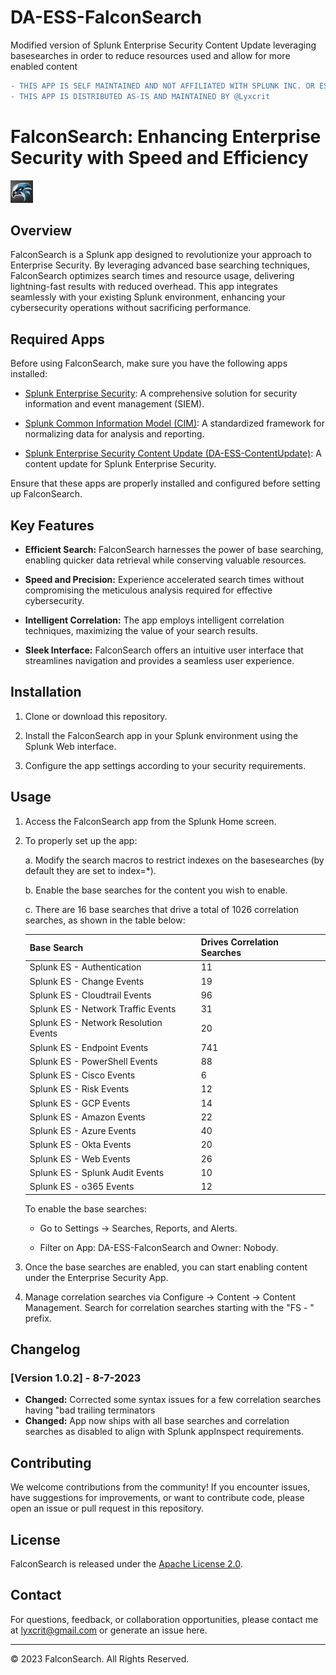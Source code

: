 # DA-ESS-FalconSearch
Modified version of Splunk Enterprise Security Content Update leveraging basesearches in order to reduce resources used and allow for more enabled content

```diff
- THIS APP IS SELF MAINTAINED AND NOT AFFILIATED WITH SPLUNK INC. OR ESCU}
- THIS APP IS DISTRIBUTED AS-IS AND MAINTAINED BY @Lyxcrit
```
# FalconSearch: Enhancing Enterprise Security with Speed and Efficiency

![FalconSearch Logo](static/appIcon.png)

## Overview

FalconSearch is a Splunk app designed to revolutionize your approach to Enterprise Security. By leveraging advanced base searching techniques, FalconSearch optimizes search times and resource usage, delivering lightning-fast results with reduced overhead. This app integrates seamlessly with your existing Splunk environment, enhancing your cybersecurity operations without sacrificing performance.

## Required Apps

Before using FalconSearch, make sure you have the following apps installed:

- [Splunk Enterprise Security](https://splunkbase.splunk.com/app/263): A comprehensive solution for security information and event management (SIEM).

- [Splunk Common Information Model (CIM)](https://splunkbase.splunk.com/app/1621/): A standardized framework for normalizing data for analysis and reporting.

- [Splunk Enterprise Security Content Update (DA-ESS-ContentUpdate)](https://splunkbase.splunk.com/app/3449/): A content update for Splunk Enterprise Security.

Ensure that these apps are properly installed and configured before setting up FalconSearch.

## Key Features

- **Efficient Search:** FalconSearch harnesses the power of base searching, enabling quicker data retrieval while conserving valuable resources.

- **Speed and Precision:** Experience accelerated search times without compromising the meticulous analysis required for effective cybersecurity.

- **Intelligent Correlation:** The app employs intelligent correlation techniques, maximizing the value of your search results.

- **Sleek Interface:** FalconSearch offers an intuitive user interface that streamlines navigation and provides a seamless user experience.

## Installation

1. Clone or download this repository.

2. Install the FalconSearch app in your Splunk environment using the Splunk Web interface.

3. Configure the app settings according to your security requirements.

## Usage

1. Access the FalconSearch app from the Splunk Home screen.

2. To properly set up the app:

    a. Modify the search macros to restrict indexes on the basesearches (by default they are set to index=*).
    
    b. Enable the base searches for the content you wish to enable.
    
    c. There are 16 base searches that drive a total of 1026 correlation searches, as shown in the table below:

    | Base Search                    | Drives Correlation Searches |
    |-------------------------------|-----------------------------|
    | Splunk ES - Authentication    | 11                          |
    | Splunk ES - Change Events     | 19                          |
    | Splunk ES - Cloudtrail Events | 96                          |
    | Splunk ES - Network Traffic Events | 31 |
    | Splunk ES - Network Resolution Events | 20 |
    | Splunk ES - Endpoint Events | 741 |
    | Splunk ES - PowerShell Events | 88 |
    | Splunk ES - Cisco Events | 6 |
    | Splunk ES - Risk Events | 12 |
    | Splunk ES - GCP Events | 14 |
    | Splunk ES - Amazon Events | 22 |
    | Splunk ES - Azure Events | 40 |
    | Splunk ES - Okta Events | 20 |
    | Splunk ES - Web Events | 26 |
    | Splunk ES - Splunk Audit Events | 10 |
    | Splunk ES - o365 Events | 12 |
    
    To enable the base searches:
    
    - Go to Settings -> Searches, Reports, and Alerts.
    
    - Filter on App: DA-ESS-FalconSearch and Owner: Nobody.
    
3. Once the base searches are enabled, you can start enabling content under the Enterprise Security App.

4. Manage correlation searches via Configure -> Content -> Content Management. Search for correlation searches starting with the "FS - " prefix.

## Changelog

### [Version 1.0.2] - 8-7-2023

- **Changed:** Corrected some syntax issues for a few correlation searches having "bad trailing terminators
- **Changed:** App now ships with all base searches and correlation searches as disabled to align with Splunk appInspect requirements.

## Contributing

We welcome contributions from the community! If you encounter issues, have suggestions for improvements, or want to contribute code, please open an issue or pull request in this repository.

## License

FalconSearch is released under the [Apache License 2.0](LICENSE).

## Contact

For questions, feedback, or collaboration opportunities, please contact me at lyxcrit@gmail.com or generate an issue here.

---

© 2023 FalconSearch. All Rights Reserved.
